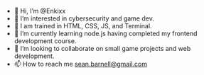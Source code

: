 - 👋 Hi, I’m @Enkixx
- 👀 I’m interested in cybersecurity and game dev.
- 🏫 I am trained in HTML, CSS, JS, and Terminal.
- 🌱 I’m currently learning node.js having completed my frontend development course.
- 💞️ I’m looking to collaborate on small game projects and web development.
- 📫 How to reach me sean.barnell@gmail.com

<!---
Enkixx/Enkixx is a ✨ special ✨ repository because its `README.md` (this file) appears on your GitHub profile.
You can click the Preview link to take a look at your changes.
--->
